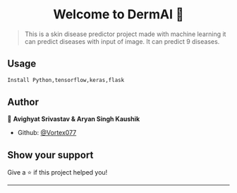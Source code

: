 <h1 align="center">Welcome to DermAI 👋</h1>
<p>
</p>

> This is a skin disease predictor project made with machine learning it can predict diseases with input of image. It can predict 9 diseases.

## Usage

```sh
Install Python,tensorflow,keras,flask
```

## Author

👤 **Avighyat Srivastav & Aryan Singh Kaushik**

* Github: [@Vortex077](https://github.com/Vortex077)

## Show your support

Give a ⭐️ if this project helped you!

***
